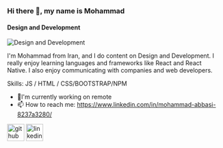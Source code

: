 ### Hi there 👋, my name is Mohammad
#### Design and Development
![Design and Development](https://media.licdn.com/dms/image/D4E16AQGIqDtMjDKPwg/profile-displaybackgroundimage-shrink_350_1400/0/1687635465629?e=1699488000&v=beta&t=8e5MWUel7roIcJDW8k34uqJsLmQCXRdmbf3wzXrpE94)

I'm Mohammad from Iran, and I do content on Design and Development. I really enjoy learning languages and frameworks like React and React Native. I also enjoy communicating with companies and web developers.

Skills:   JS / HTML / CSS/BOOTSTRAP/NPM

- 🔭I'm currently working on remote 
- 📫 How to reach me: https://www.linkedin.com/in/mohammad-abbasi-8237a3280/ 


[<img src='https://cdn.jsdelivr.net/npm/simple-icons@3.0.1/icons/github.svg' alt='github' height='40'>](https://github.com/MOHREZ6/ )  [<img src='https://cdn.jsdelivr.net/npm/simple-icons@3.0.1/icons/linkedin.svg' alt='linkedin' height='40'>](https://www.linkedin.com/in/mohammad-abbas-devi/)  

